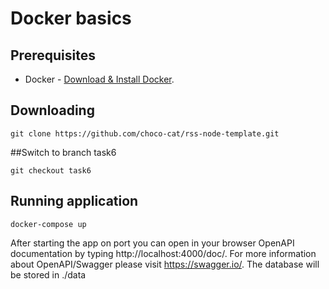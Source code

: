 # Docker basics

## Prerequisites

- Docker - [Download & Install Docker](https://docs.docker.com/engine/install/).

## Downloading

```
git clone https://github.com/choco-cat/rss-node-template.git
```

##Switch to branch task6

```
git checkout task6
```

## Running application

```
docker-compose up 
```

After starting the app on port you can open
in your browser OpenAPI documentation by typing http://localhost:4000/doc/.
For more information about OpenAPI/Swagger please visit https://swagger.io/.
The database will be stored in ./data